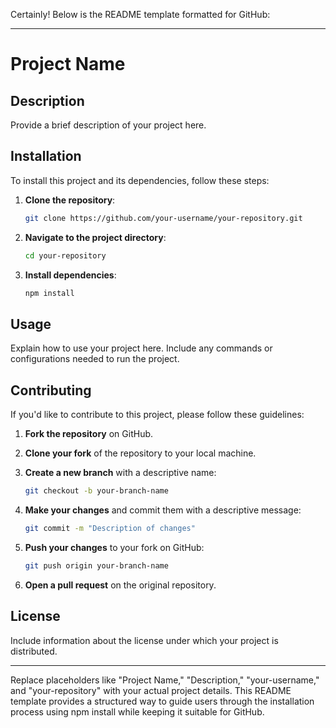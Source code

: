 Certainly! Below is the README template formatted for GitHub:

---

# Project Name

## Description

Provide a brief description of your project here.

## Installation

To install this project and its dependencies, follow these steps:

1. **Clone the repository**:
    ```bash
    git clone https://github.com/your-username/your-repository.git
    ```

2. **Navigate to the project directory**:
    ```bash
    cd your-repository
    ```

3. **Install dependencies**:
    ```bash
    npm install
    ```

## Usage

Explain how to use your project here. Include any commands or configurations needed to run the project.

## Contributing

If you'd like to contribute to this project, please follow these guidelines:

1. **Fork the repository** on GitHub.

2. **Clone your fork** of the repository to your local machine.

3. **Create a new branch** with a descriptive name:
    ```bash
    git checkout -b your-branch-name
    ```

4. **Make your changes** and commit them with a descriptive message:
    ```bash
    git commit -m "Description of changes"
    ```

5. **Push your changes** to your fork on GitHub:
    ```bash
    git push origin your-branch-name
    ```

6. **Open a pull request** on the original repository.

## License

Include information about the license under which your project is distributed.

---

Replace placeholders like "Project Name," "Description," "your-username," and "your-repository" with your actual project details. This README template provides a structured way to guide users through the installation process using npm install while keeping it suitable for GitHub.
